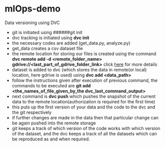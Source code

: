 # mlOps-demo
Data versioning using DVC
  - git is initiated using ######git init
  - dvc tracking is initiated using **dvc init**
  - the necessary codes are added (get_data.py, analyze.py)
  - get_data creates a csv dataset file
  - the remote location for storing our files is created using the command **dvc remote add -d <remote_folder_name> gdrive://<last_part_of_gdrive_folder_link>** click [here](https://dvc.org/doc/command-reference/remote) for more details
  - dataset is added to dvc (which stores the data in remote(or local) location, here gdrive is used) using **dvc add <data_path>**
  - follow the instructions given after execution of previous command, the commands to be executed are **git add <the_names_of_file_given_by_the dvc_last_command_output>**
  - next command is **dvc push** which pushes the snapshot of the current data to the remote location(authorization is required for the first time)
  - this puts up the first version of your data and the code to the dvc and the git respectively
  - if further changes are made in the data then that particular change can be again pushed into the remote storage
  - git keeps a track of which version of the code works with which version of the dataset, and the dvc keeps a track of all the datasets which can be reproduced as and when required.
